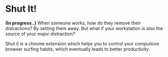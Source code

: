 # Shut It!

**(In progress..)**
When someone works, how do they remove their distractions? By setting them away. But what if your workstation is also the source of your major distraction?

Shut it is a chrome extension which helps you to control your compulsive browser surfing habits, which eventually leads to better productivity.
